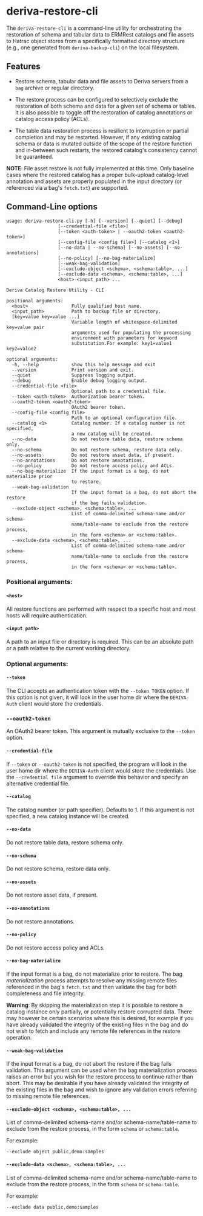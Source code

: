 # deriva-restore-cli

The `deriva-restore-cli` is a command-line utility for orchestrating the 
restoration of schema and tabular data to ERMRest catalogs and file 
assets to Hatrac object stores from a specifically formatted directory 
structure (e.g., one generated from `deriva-backup-cli`) on the local 
filesystem.

## Features

- Restore schema, tabular data and file assets to Deriva servers from a
 `bag` archive or regular directory.

- The restore process can be configured to selectively exclude the 
restoration of both schema and data for a given set of 
schema or tables. It is also possible to toggle off the restoration of
catalog annotations or catalog access policy (ACLs).

- The table data restoration process is resilient to interruption or 
partial completion and may be restarted. However, if any existing catalog 
schema or data is mutated outside of the scope of the restore function and
in-between such restarts, the restored catalog's consistency cannot be 
guaranteed.
            
__NOTE__: File asset restore is not fully implemented at this time. Only
baseline cases where the restored catalog has a proper bulk-upload 
catalog-level annotation and assets are properly populated in the input 
directory (or referenced via a bag's `fetch.txt`) are supported.

## Command-Line options

```
usage: deriva-restore-cli.py [-h] [--version] [--quiet] [--debug]
                   [--credential-file <file>]
                   [--token <auth-token> | --oauth2-token <oauth2-token>]
                   [--config-file <config file>] [--catalog <1>]
                   [--no-data | --no-schema] [--no-assets] [--no-annotations]
                   [--no-policy] [--no-bag-materialize]
                   [--weak-bag-validation]
                   [--exclude-object <schema>, <schema:table>, ...]
                   [--exclude-data <schema>, <schema:table>, ...]
                   <host> <input_path> ...

Deriva Catalog Restore Utility - CLI

positional arguments:
  <host>                Fully qualified host name.
  <input_path>          Path to backup file or directory.
  [key=value key=value ...]
                        Variable length of whitespace-delimited key=value pair
                        arguments used for populating the processing
                        environment with parameters for keyword
                        substitution.For example: key1=value1 key2=value2

optional arguments:
  -h, --help            show this help message and exit
  --version             Print version and exit.
  --quiet               Suppress logging output.
  --debug               Enable debug logging output.
  --credential-file <file>
                        Optional path to a credential file.
  --token <auth-token>  Authorization bearer token.
  --oauth2-token <oauth2-token>
                        OAuth2 bearer token.
  --config-file <config file>
                        Path to an optional configuration file.
  --catalog <1>         Catalog number. If a catalog number is not specified,
                        a new catalog will be created.
  --no-data             Do not restore table data, restore schema only.
  --no-schema           Do not restore schema, restore data only.
  --no-assets           Do not restore asset data, if present.
  --no-annotations      Do not restore annotations.
  --no-policy           Do not restore access policy and ACLs.
  --no-bag-materialize  If the input format is a bag, do not materialize prior
                        to restore.
  --weak-bag-validation
                        If the input format is a bag, do not abort the restore
                        if the bag fails validation.
  --exclude-object <schema>, <schema:table>, ...
                        List of comma-delimited schema-name and/or schema-
                        name/table-name to exclude from the restore process,
                        in the form <schema> or <schema:table>.
  --exclude-data <schema>, <schema:table>, ...
                        List of comma-delimited schema-name and/or schema-
                        name/table-name to exclude from the restore process,
                        in the form <schema> or <schema:table>.

```

### Positional arguments:

#### `<host>`
All restore functions are performed with respect to a specific host and most hosts will
require authentication.

#### `<input path>`
A path to an input file or directory is required. This can be an absolute path or a path relative to the current working directory.

### Optional arguments:

#### `--token`
The CLI accepts an authentication token with the `--token TOKEN` option. If this
option is not given, it will look in the user home dir where the `DERIVA-Auth`
client would store the credentials.

### `--oauth2-token`
An OAuth2 bearer token. This argument is mutually exclusive to the `--token` option.

#### `--credential-file`
If `--token` or `--oauth2-token` is not specified, the program will look in the user home dir where the `DERIVA-Auth`
client would store the credentials.  Use the `--credential file` argument to override this behavior and specify an alternative credential file.

#### `--catalog`
The catalog number (or path specifier). Defaults to 1. If this argument 
is not specified, a new catalog instance will be created.

#### `--no-data`
Do not restore table data, restore schema only.

#### `--no-schema`
Do not restore schema, restore data only.

#### `--no-assets`
Do not restore asset data, if present.

#### `--no-annotations`
Do not restore annotations.

#### `--no-policy`
Do not restore access policy and ACLs.

#### `--no-bag-materialize`
If the input format is a bag, do not materialize prior to restore. The 
bag _materialization_ process attempts to resolve any missing remote files 
referenced in the bag's `fetch.txt` and then validate the bag for both 
completeness and file integrity. 
 
__Warning__: By skipping the materialization step it 
is possible to restore a catalog instance only partially, or potentially 
restore corrupted data. There may however be certain scenarios where this
is desired, for example if you have already validated the integrity of 
the existing files in the bag and do not wish to fetch and include any 
remote file references in the restore operation.

#### `--weak-bag-validation`
If the input format is a bag, do not abort the restore if the bag fails 
validation. This argument can be used when the bag materialization process 
raises an error but you wish for the restore process to continue rather 
than abort. This may be desirable if you have already validated the 
integrity of the existing files in the bag and wish to ignore any validation 
errors referring to missing remote file references.

#### `--exclude-object <schema>, <schema:table>, ...`
List of comma-delimited schema-name and/or schema-name/table-name to 
exclude from the restore process, in the form `schema` or `schema:table`.

For example:
```
--exclude object public,demo:samples
```

#### `--exclude-data <schema>, <schema:table>, ...`
List of comma-delimited schema-name and/or schema-name/table-name to 
exclude from the restore process, in the form `schema` or `schema:table`.

For example:
```
--exclude data public,demo:samples
```